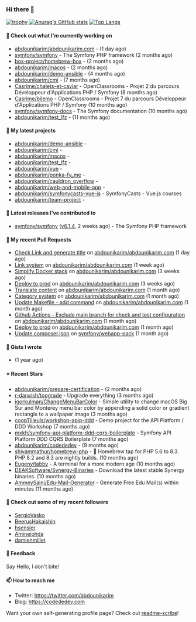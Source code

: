### Hi there 👋

[![trophy](https://github-profile-trophy.vercel.app/?username=abdounikarim&theme=onestar&row=1&column=7&no-frame=true&margin-w=13)](https://github.com/ryo-ma/github-profile-trophy)
[![Anurag's GitHub stats](https://github-readme-stats.vercel.app/api?username=abdounikarim&show_icons=true&theme=dark&count_private=true&hide_border=true)](https://github.com/anuraghazra/github-readme-stats)
[![Top Langs](https://github-readme-stats.vercel.app/api/top-langs/?username=abdounikarim&langs_count=8&layout=compact&theme=dark&hide_border=true)](https://github.com/anuraghazra/github-readme-stats)

#### 👷 Check out what I'm currently working on

- [abdounikarim/abdounikarim.com](https://github.com/abdounikarim/abdounikarim.com) -  (1 day ago)
- [symfony/symfony](https://github.com/symfony/symfony) - The Symfony PHP framework (2 months ago)
- [box-project/homebrew-box](https://github.com/box-project/homebrew-box) -  (2 months ago)
- [abdounikarim/macos](https://github.com/abdounikarim/macos) -  (2 months ago)
- [abdounikarim/demo-ansible](https://github.com/abdounikarim/demo-ansible) -  (4 months ago)
- [abdounikarim/cmi](https://github.com/abdounikarim/cmi) -  (7 months ago)
- [Casrime/chalets-et-caviar](https://github.com/Casrime/chalets-et-caviar) - OpenClassrooms - Projet 2 du parcours Développeur d&#39;Applications PHP / Symfony (8 months ago)
- [Casrime/bilemo](https://github.com/Casrime/bilemo) - OpenClassrooms - Projet 7 du parcours Développeur d&#39;Applications PHP / Symfony (10 months ago)
- [symfony/symfony-docs](https://github.com/symfony/symfony-docs) - The Symfony documentation (10 months ago)
- [abdounikarim/test_lfz](https://github.com/abdounikarim/test_lfz) -  (11 months ago)

#### 🌱 My latest projects

- [abdounikarim/demo-ansible](https://github.com/abdounikarim/demo-ansible) - 
- [abdounikarim/cmi](https://github.com/abdounikarim/cmi) - 
- [abdounikarim/macos](https://github.com/abdounikarim/macos) - 
- [abdounikarim/test_lfz](https://github.com/abdounikarim/test_lfz) - 
- [abdounikarim/vue](https://github.com/abdounikarim/vue) - 
- [abdounikarim/ponka-fy_me](https://github.com/abdounikarim/ponka-fy_me) - 
- [abdounikarim/cauldron_overflow](https://github.com/abdounikarim/cauldron_overflow) - 
- [abdounikarim/web-and-mobile-app](https://github.com/abdounikarim/web-and-mobile-app) - 
- [abdounikarim/symfonycasts-vue-js](https://github.com/abdounikarim/symfonycasts-vue-js) - SymfonyCasts - Vue.js courses
- [abdounikarim/team-project](https://github.com/abdounikarim/team-project) - 

#### 🔭 Latest releases I've contributed to

- [symfony/symfony](https://github.com/symfony/symfony) ([v6.1.4](https://github.com/symfony/symfony/releases/tag/v6.1.4), 2 weeks ago) - The Symfony PHP framework

#### 🔨 My recent Pull Requests

- [Check Link and generate title](https://github.com/abdounikarim/abdounikarim.com/pull/165) on [abdounikarim/abdounikarim.com](https://github.com/abdounikarim/abdounikarim.com) (1 day ago)
- [Link system](https://github.com/abdounikarim/abdounikarim.com/pull/163) on [abdounikarim/abdounikarim.com](https://github.com/abdounikarim/abdounikarim.com) (1 week ago)
- [Simplify Docker stack](https://github.com/abdounikarim/abdounikarim.com/pull/162) on [abdounikarim/abdounikarim.com](https://github.com/abdounikarim/abdounikarim.com) (3 weeks ago)
- [Deploy to prod](https://github.com/abdounikarim/abdounikarim.com/pull/161) on [abdounikarim/abdounikarim.com](https://github.com/abdounikarim/abdounikarim.com) (3 weeks ago)
- [Translate content](https://github.com/abdounikarim/abdounikarim.com/pull/159) on [abdounikarim/abdounikarim.com](https://github.com/abdounikarim/abdounikarim.com) (1 month ago)
- [Category system](https://github.com/abdounikarim/abdounikarim.com/pull/157) on [abdounikarim/abdounikarim.com](https://github.com/abdounikarim/abdounikarim.com) (1 month ago)
- [Update Makefile - add command](https://github.com/abdounikarim/abdounikarim.com/pull/154) on [abdounikarim/abdounikarim.com](https://github.com/abdounikarim/abdounikarim.com) (1 month ago)
- [Github Actions - Exclude main branch for check and test configuration](https://github.com/abdounikarim/abdounikarim.com/pull/153) on [abdounikarim/abdounikarim.com](https://github.com/abdounikarim/abdounikarim.com) (1 month ago)
- [Deploy to prod](https://github.com/abdounikarim/abdounikarim.com/pull/151) on [abdounikarim/abdounikarim.com](https://github.com/abdounikarim/abdounikarim.com) (1 month ago)
- [Update composer.json](https://github.com/symfony/webapp-pack/pull/8) on [symfony/webapp-pack](https://github.com/symfony/webapp-pack) (1 month ago)

#### 📓 Gists I wrote

- [](https://gist.github.com/b237278802559acb0bcf1e2516ba718e) (1 year ago)

#### ⭐ Recent Stars

- [abdounikarim/prepare-certification](https://github.com/abdounikarim/prepare-certification) -  (2 months ago)
- [r-darwish/topgrade](https://github.com/r-darwish/topgrade) - Upgrade everything (3 months ago)
- [igorkulman/ChangeMenuBarColor](https://github.com/igorkulman/ChangeMenuBarColor) - Simple utility to change macOS Big Sur and Monterey menu bar color by appending a solid color or gradient rectangle to a wallpaper image (3 months ago)
- [coopTilleuls/workshop-apip-ddd](https://github.com/coopTilleuls/workshop-apip-ddd) - Demo project for the API Platform / DDD Workshop (7 months ago)
- [mxkh/symfony-api-platform-ddd-cqrs-boilerplate](https://github.com/mxkh/symfony-api-platform-ddd-cqrs-boilerplate) - Symfony API Platform DDD CQRS Boilerplate (7 months ago)
- [abdounikarim/codededev](https://github.com/abdounikarim/codededev) -  (9 months ago)
- [shivammathur/homebrew-php](https://github.com/shivammathur/homebrew-php) - :beer: Homebrew tap for PHP 5.6 to 8.3. PHP 8.2 and 8.3 are nightly builds. (10 months ago)
- [Eugeny/tabby](https://github.com/Eugeny/tabby) - A terminal for a more modern age (10 months ago)
- [DEAKSoftware/Synergy-Binaries](https://github.com/DEAKSoftware/Synergy-Binaries) - Download the latest stable Synergy binaries. (10 months ago)
- [AmmeySaini/Edu-Mail-Generator](https://github.com/AmmeySaini/Edu-Mail-Generator) - Generate Free Edu Mail(s) within minutes (11 months ago)

#### 👯 Check out some of my recent followers

- [SergioVasko](https://github.com/SergioVasko)
- [BeerusHakaishin](https://github.com/BeerusHakaishin)
- [hsensier](https://github.com/hsensier)
- [Aminejohda](https://github.com/Aminejohda)
- [damienmillet](https://github.com/damienmillet)

#### 💬 Feedback

Say Hello, I don't bite!

#### 📫 How to reach me

- Twitter: https://twitter.com/abdounikarim
- Blog: https://codededev.com

Want your own self-generating profile page? Check out [readme-scribe](https://github.com/muesli/readme-scribe)!
